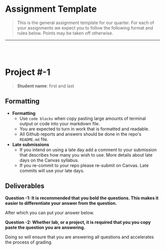 # Assignment Template

> This is the general assignment template for our quarter. For each of your assignments we expect you to follow the following format and rules below. Points may be taken off otherwise.

---
<br>
<br>

# Project #-1

> **Student name**: first and last

## Formatting

*  **Formatting** 
   *  Use `code blocks` when copy pasting large amounts of terminal output or code into your markdown file.
   *  You are expected to turn in work that is formatted and readable. 
   *  All Github reports and answers should be done in the repo's `README.md` file.
* **Late submissions**
  * If you intend on using a late day add a comment to your submission that describes how many you wish to use. More details about late days on the Canvas syllabus.
  * If you re-commit to your repo please re-submit on Canvas. Late commits will use your late days.


## Deliverables

**Question -1: It is recommended that you bold the questions. This makes it easier to differentiate your answer from the question.**

After which you can put your answer below. 

**Question -2: Whether lab, or a project, it is required that you you copy paste the question you are answering.**

Doing so will ensure that you are answering all questions and accelerates the process of grading.